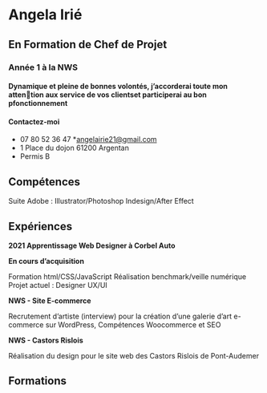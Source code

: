 # Angela Irié

## En Formation de Chef de Projet
### Année 1 à la NWS


#### Dynamique et pleine de bonnes volontés, j’accorderai toute mon attention aux service de vos clientset participerai au bon pfonctionnement

#### Contactez-moi
* 07 80 52 36 47
*angelairie21@gmail.com
* 1 Place du dojon 61200 Argentan
* Permis B

## Compétences
Suite Adobe : Illustrator/Photoshop
Indesign/After Effect

## Expériences
**2021 Apprentissage Web Designer à Corbel Auto**

**En cours d’acquisition**

Formation html/CSS/JavaScript
Réalisation benchmark/veille numérique
Projet actuel : Designer UX/UI

**NWS - Site E-commerce**

Recrutement d’artiste (interview) pour la création
d’une galerie d’art e-commerce sur WordPress,
Compétences Woocommerce et SEO

**NWS - Castors Rislois**

Réalisation du design pour le site web
des Castors Rislois de Pont-Audemer
## Formations

